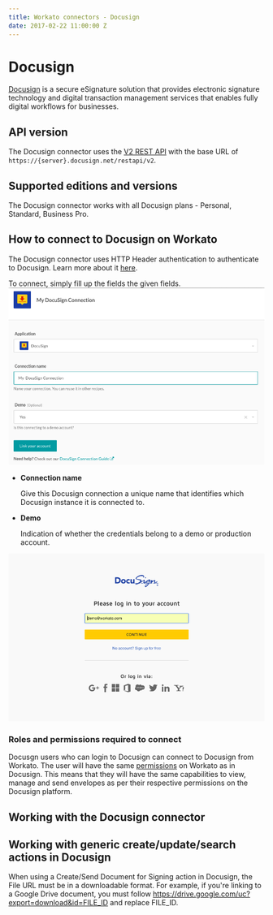 ```yaml
---
title: Workato connectors - Docusign
date: 2017-02-22 11:00:00 Z
---
```


# Docusign
[Docusign](https://www.docusign.com/) is a secure eSignature solution that provides electronic signature technology and digital transaction management services that enables fully digital workflows for businesses.

## API version
The Docusign connector uses the [V2 REST API](https://docs.docusign.com/esign/) with the base URL of `https://{server}.docusign.net/restapi/v2`.

## Supported editions and versions
The Docusign connector works with all Docusign plans - Personal, Standard, Business Pro.

## How to connect to Docusign on Workato
The Docusign connector uses HTTP Header authentication to authenticate to Docusign. Learn more about it [here](https://www.docusign.com/p/APIGuide/Content/Introduction+Changes/Authentication.htm).

To connect, simply fill up the fields the given fields.
![Docusign Permission](/assets/images/docusign/docusign_permission.png)

* **Connection name**

  Give this Docusign connection a unique name that identifies which Docusign instance it is connected to.

* **Demo**

  Indication of whether the credentials belong to a demo or production account.

![Docusign Permission](/assets/images/docusign/docusign_signin.png)

### Roles and permissions required to connect
Docusgn users who can login to Docusign can connect to Docusign from Workato. The user will have the same [permissions](https://www.docusign.com/supportdocs/ndse-admin-guide/Content/permission-sets.htm) on Workato as in Docusign. This means that they will have the same capabilities to view, manage and send envelopes as per their respective permissions on the Docusign platform.

## Working with the Docusign connector

## Working with generic create/update/search actions in Docusign
When using a Create/Send Document for Signing action in Docusign, the File URL must be in a downloadable format. For example, if you're linking to a Google Drive document, you must follow https://drive.google.com/uc?export=download&id=FILE_ID and replace FILE_ID.
